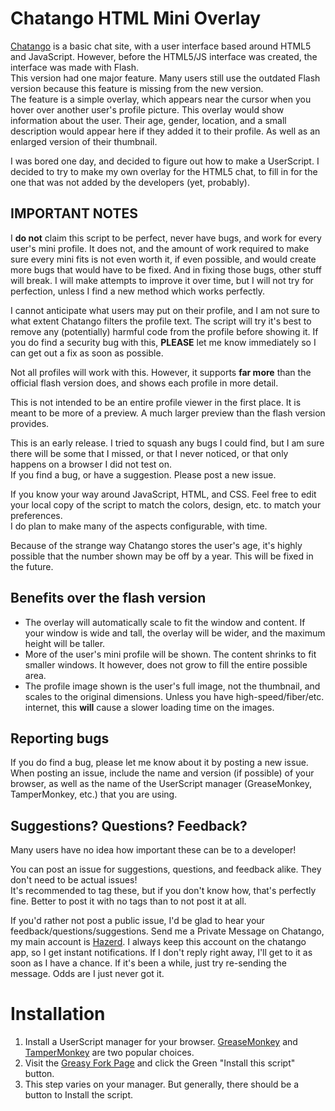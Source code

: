 # Chatango HTML Mini Overlay #

[Chatango](http://chatango.com) is a basic chat site, with a user interface
based around HTML5 and JavaScript. However, before the HTML5/JS interface
was created, the interface was made with Flash.  
This version had one major feature. Many users still use the outdated Flash
version because this feature is missing from the new version.  
The feature is a simple overlay, which appears near the cursor when
you hover over another user's profile picture. This overlay would show
information about the user. Their age, gender, location, and a small description
would appear here if they added it to their profile. As well as an enlarged
version of their thumbnail.

I was bored one day, and decided to figure out how to make a UserScript.
I decided to try to make my own overlay for the HTML5 chat, to fill in for
the one that was not added by the developers (yet, probably).

## IMPORTANT NOTES ##
I __do not__ claim this script to be perfect, never have bugs, and work for
every user's mini profile. It does not, and the amount of work required to
make sure every mini fits is not even worth it, if even possible, and would
create more bugs that would have to be fixed. And in fixing those bugs, other
stuff will break. I will make attempts to improve it over time, but I will not
try for perfection, unless I find a new method which works perfectly.

I cannot anticipate what users may put on their profile, and I am not sure
to what extent Chatango filters the profile text. The script will try it's best
to remove any (potentially) harmful code from the profile before showing it.
If you do find a security bug with this, __PLEASE__ let me know immediately
so I can get out a fix as soon as possible.

Not all profiles will work with this. However, it supports __far more__ than
the official flash version does, and shows each profile in more detail.

This is not intended to be an entire profile viewer in the first place. It is
meant to be more of a preview. A much larger preview than the flash version
provides.

This is an early release. I tried to squash any bugs I could find, but I am
sure there will be some that I missed, or that I never noticed, or that only
happens on a browser I did not test on.  
If you find a bug, or have a suggestion. Please post a new issue.  

If you know your way around JavaScript, HTML, and CSS. Feel free to edit your
local copy of the script to match the colors, design, etc. to match your
preferences.  
I do plan to make many of the aspects configurable, with time.

Because of the strange way Chatango stores the user's age, it's highly possible
that the number shown may be off by a year. This will be fixed in the future.

## Benefits over the flash version ##
- The overlay will automatically scale to fit the window and content. If your
window is wide and tall, the overlay will be wider, and the maximum height will
be taller.
- More of the user's mini profile will be shown. The content shrinks to fit
smaller windows. It however, does not grow to fill the entire possible area.
- The profile image shown is the user's full image, not the thumbnail, and
scales to the original dimensions. Unless you have high-speed/fiber/etc.
internet, this __will__ cause a slower loading time on the images.

## Reporting bugs ##
If you do find a bug, please let me know about it by posting a new issue.  
When posting an issue, include the name and version (if possible) of your
browser, as well as the name of the UserScript manager (GreaseMonkey,
TamperMonkey, etc.) that you are using.

## Suggestions? Questions? Feedback? ##
Many users have no idea how important these can be to a developer!

You can post an issue for suggestions, questions, and feedback alike. They
don't need to be actual issues!  
It's recommended to tag these, but if you don't know how, that's perfectly
fine. Better to post it with no tags than to not post it at all.

If you'd rather not post a public issue, I'd be glad to hear your
feedback/questions/suggestions. Send me a Private Message on Chatango, my
main account is [Hazerd](http://hazerd.chatango.com). I always keep this
account on the chatango app, so I get instant notifications. If I don't reply
right away, I'll get to it as soon as I have a chance. If it's been a while,
just try re-sending the message. Odds are I just never got it.

# Installation #

1. Install a UserScript manager for your browser.
[GreaseMonkey](http://www.greasespot.net/) and
[TamperMonkey](http://tampermonkey.net/) are two popular choices.
2. Visit the [Greasy Fork Page](https://greasyfork.org/en/scripts/13044-chatango-html-mini-overlay)
and click the Green "Install this script" button.
3. This step varies on your manager. But generally, there should be a
button to Install the script.
